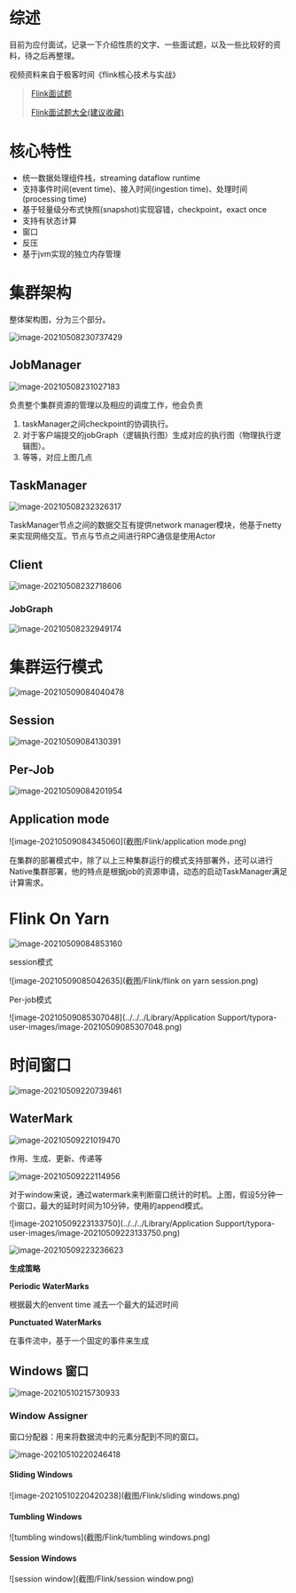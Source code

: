 

# 综述

目前为应付面试，记录一下介绍性质的文字、一些面试题，以及一些比较好的资料，待之后再整理。

视频资料来自于极客时间《flink核心技术与实战》



> [Flink面试题](https://zhuanlan.zhihu.com/p/138101642)
>
> [Flink面试题大全(建议收藏)](https://blog.csdn.net/weixin_44439549/article/details/109012515)
>
> 



# 核心特性

- 统一数据处理组件栈，streaming dataflow runtime
- 支持事件时间(event time)、接入时间(ingestion time)、处理时间(processing time)
- 基于轻量级分布式快照(snapshot)实现容错，checkpoint，exact once
- 支持有状态计算
- 窗口
- 反压
- 基于jvm实现的独立内存管理



# 集群架构

整体架构图，分为三个部分。

![image-20210508230737429](截图/Flink/整体架构图.png)



## JobManager

<img src="截图/Flink/JobManager架构图.png" alt="image-20210508231027183"  />

负责整个集群资源的管理以及相应的调度工作，他会负责

1. taskManager之间checkpoint的协调执行。
2. 对于客户端提交的jobGraph（逻辑执行图）生成对应的执行图（物理执行逻辑图）。
3. 等等，对应上图几点





## TaskManager

![image-20210508232326317](截图/Flink/TaskManager架构图.png)

TaskManager节点之间的数据交互有提供network manager模块，他基于netty来实现网络交互。节点与节点之间进行RPC通信是使用Actor



## Client

![image-20210508232718606](截图/Flink/Client架构图.png)

### JobGraph

![image-20210508232949174](截图/Flink/JobGraph结构图.png)



# 集群运行模式

![image-20210509084040478](截图/Flink/集群运行模式.png)

## Session

![image-20210509084130391](截图/Flink/session模式.png)

## Per-Job

![image-20210509084201954](截图/Flink/per-job模式.png)

## Application mode

![image-20210509084345060](截图/Flink/application mode.png)



在集群的部署模式中，除了以上三种集群运行的模式支持部署外，还可以进行Native集群部署，他的特点是根据job的资源申请，动态的启动TaskManager满足计算需求。	



# Flink On Yarn

![image-20210509084853160](截图/Flink/yarn集群架构原理.png)



session模式

![image-20210509085042635](截图/Flink/flink on yarn session.png)



Per-job模式

![image-20210509085307048](../../../Library/Application Support/typora-user-images/image-20210509085307048.png)



# 时间窗口

![image-20210509220739461](截图/Flink/时间类型.png)



## WaterMark

![image-20210509221019470](截图/Flink/WaterMark.png)



作用、生成、更新、传递等



![image-20210509222114956](截图/Flink/watermark使用.png)

对于window来说，通过watermark来判断窗口统计的时机。上图，假设5分钟一个窗口，最大的延时时间为10分钟，使用的append模式。

![image-20210509223133750](../../../Library/Application Support/typora-user-images/image-20210509223133750.png)





![image-20210509223236623](截图/Flink/watermark使用总结.png)



**生成策略**

**Periodic WaterMarks**

根据最大的envent time 减去一个最大的延迟时间



**Punctuated WaterMarks**

在事件流中，基于一个固定的事件来生成



## Windows 窗口

![image-20210510215730933](截图/Flink/window抽象概念.png)



### Window Assigner

窗口分配器：用来将数据流中的元素分配到不同的窗口。

![image-20210510220246418](截图/Flink/窗口类型.png)



#### Sliding Windows

![image-20210510220420238](截图/Flink/sliding windows.png)



#### Tumbling Windows

![tumbling windows](截图/Flink/tumbling windows.png)



#### Session Windows

![session window](截图/Flink/session window.png)